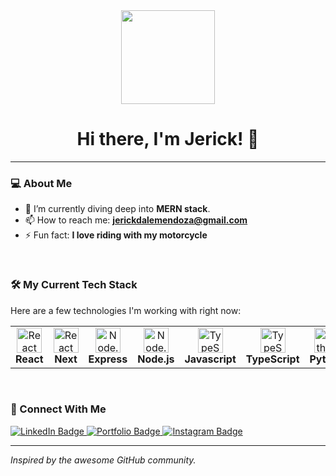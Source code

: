 <div id="header" align="center">
  <img src="https://media.giphy.com/media/M9gbBd9nbDrOTu1Mqx/giphy.gif" width="150" />
  <h1 align="center">Hi there, I'm Jerick! 👋</h1>
</div>

---

### 💻 About Me

- 🌱 I’m currently diving deep into **MERN stack**.
- 📫 How to reach me: **jerickdalemendoza@gmail.com**
- ⚡ Fun fact: **I love riding with my motorcycle**

<br>

### 🛠️ My Current Tech Stack

Here are a few technologies I'm working with right now:

<table>
  <tr>
    <td align="center">
      <img src="https://skillicons.dev/icons?i=react" width="40" height="40" alt="React" />
      <br><strong>React</strong>
    </td>
    <td align="center">
      <img src="https://skillicons.dev/icons?i=next" width="40" height="40" alt="React" />
      <br><strong>Next</strong>
    </td>
    <td align="center">
      <img src="https://skillicons.dev/icons?i=express" width="40" height="40" alt="Node.js" />
      <br><strong>Express</strong>
    </td>
    <td align="center">
      <img src="https://skillicons.dev/icons?i=nodejs" width="40" height="40" alt="Node.js" />
      <br><strong>Node.js</strong>
    </td>
    <td align="center">
      <img src="https://skillicons.dev/icons?i=js" width="40" height="40" alt="TypeScript" />
      <br><strong>Javascript</strong>
    </td>
    <td align="center">
      <img src="https://skillicons.dev/icons?i=ts" width="40" height="40" alt="TypeScript" />
      <br><strong>TypeScript</strong>
    </td>
    <td align="center">
      <img src="https://skillicons.dev/icons?i=python" width="40" height="40" alt="Python" />
      <br><strong>Python</strong>
    </td>
    <td align="center">
      <img src="https://skillicons.dev/icons?i=docker" width="40" height="40" alt="Docker" />
      <br><strong>Docker</strong>
    </td>
    <td align="center">
      <img src="https://skillicons.dev/icons?i=mongo" width="40" height="40" alt="Docker" />
      <br><strong>Mongo</strong>
    </td>
    <td align="center">
      <img src="https://skillicons.dev/icons?i=postgresql" width="40" height="40" alt="Docker" />
      <br><strong>PostgreSQL</strong>
    </td>
    <!-- <td align="center">
      <img src="https://skillicons.dev/icons?i=aws" width="40" height="40" alt="AWS" />
      <br><strong>AWS</strong>
    </td> -->
    <!-- <td align="center">
      <img src="https://skillicons.dev/icons?i=vscode" width="40" height="40" alt="VS Code" />
      <br><strong>VS Code</strong>
    </td> -->
  </tr>
</table>

<br>

### 🔗 Connect With Me

<a href="https://www.linkedin.com/in/jerick-dale-mendoza-343b45190/" target="_blank">
  <img src="https://img.shields.io/badge/LinkedIn-0077B5?style=for-the-badge&logo=linkedin&logoColor=white" alt="LinkedIn Badge"/>
</a>
<a href="https://jd-mendoza.vercel.app/" target="_blank">
  <img src="https://img.shields.io/badge/Portfolio-FF5722?style=for-the-badge&logo=data:image/svg+xml;base64,PHN2ZyB2aWV3Qm94PSIwIDAgMjQgMjQiIHhtbG5zPSJodHRwOi8vd3d3LnczLm9yZy8yMDAwL3N2ZyI+PHBhdGggZmlsbD0iI2ZmZiIgZD0iTTE5IDJoLTZWNGgyVjZoNHYxNkg2di0ySDJWMjBoNHYySDI0VjRoLTRWMnpNMTIgMTlIMTB2LTJWMTRoMnY1eiIvPjwvc3ZnPg==&logoColor=white" alt="Portfolio Badge"/>
</a>
<a href="https://www.instagram.com/jerickdalemendoza/" target="_blank">
  <img src="https://img.shields.io/badge/Instagram-E4405F?style=for-the-badge&logo=instagram&logoColor=white" alt="Instagram Badge"/>
</a>
<br>


<!-- <p align="center">
  <img src="https://github-readme-stats.vercel.app/api?username=JuanLuther&show_icons=true&theme=vue&hide_border=true&count_private=true" alt="GitHub Stats" />
  <img src="https://github-readme-streak-stats.herokuapp.com/?user=JuanLuther&theme=vue&hide_border=true" alt="GitHub Streak" />
</p> -->

---
*Inspired by the awesome GitHub community.*
